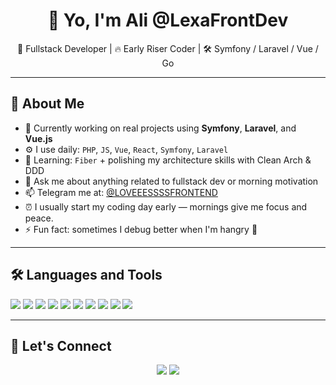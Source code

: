 <h1 align="center">👋 Yo, I'm Ali  @LexaFrontDev</h1>
<p align="center">🧠 Fullstack Developer | 🔥 Early Riser Coder | 🛠 Symfony / Laravel / Vue / Go</p>

---

## 🧩 About Me

- 🔭 Currently working on real projects using **Symfony**, **Laravel**, and **Vue.js**  
- ⚙️ I use daily: `PHP`, `JS`, `Vue`, `React`, `Symfony`, `Laravel`
- 🌱 Learning: `Fiber` + polishing my architecture skills with Clean Arch & DDD  
- 💬 Ask me about anything related to fullstack dev or morning motivation  
- 📫 Telegram me at: [@LOVEEESSSSFRONTEND](https://t.me/LOVEEESSSSFRONTEND)  
- ⏰ I usually start my coding day early — mornings give me focus and peace. 
- ⚡ Fun fact: sometimes I debug better when I'm hangry 😤

---

## 🛠️ Languages and Tools

<p>
  <img src="https://img.shields.io/badge/PHP-777BB4?style=for-the-badge&logo=php&logoColor=white"/>
  <img src="https://img.shields.io/badge/Laravel-FF2D20?style=for-the-badge&logo=laravel&logoColor=white"/>
  <img src="https://img.shields.io/badge/Symfony-000000?style=for-the-badge&logo=symfony&logoColor=white"/>
  <img src="https://img.shields.io/badge/Vue.js-42b883?style=for-the-badge&logo=vue.js&logoColor=white"/>
  <img src="https://img.shields.io/badge/React-20232A?style=for-the-badge&logo=react&logoColor=61DAFB"/>
  <img src="https://img.shields.io/badge/Go-00ADD8?style=for-the-badge&logo=go&logoColor=white"/>
  <img src="https://img.shields.io/badge/JavaScript-F7DF1E?style=for-the-badge&logo=javascript&logoColor=black"/>
  <img src="https://img.shields.io/badge/jQuery-0769AD?style=for-the-badge&logo=jquery&logoColor=white"/>
  <img src="https://img.shields.io/badge/GitLab-FCA121?style=for-the-badge&logo=gitlab&logoColor=white"/>
  <img src="https://img.shields.io/badge/GitHub-181717?style=for-the-badge&logo=github&logoColor=white"/>
</p>

---

## 🤝 Let's Connect

<p align="center">
  <a href="https://t.me/LOVEEESSSSFRONTEND"><img src="https://img.shields.io/badge/Telegram-26A5E4?style=for-the-badge&logo=telegram&logoColor=white" /></a>
  <a href="mailto:muxametali445@gmail.com"><img src="https://img.shields.io/badge/Email-D14836?style=for-the-badge&logo=gmail&logoColor=white" /></a>
</p>


